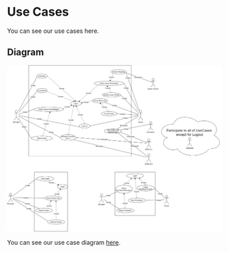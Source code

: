 # Use Cases

You can see our use cases here.

## Diagram
![Use Cases](https://github.com/2021-caucse-software-engineering/enhanced-library-management/blob/main/docs/UseCases/diagram/Use%20Case%20Diagram.png)

You can see our use case diagram [here](https://github.com/2021-caucse-software-engineering/enhanced-library-management/blob/main/docs/UseCases/diagram).

